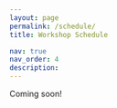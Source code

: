 ```yaml
---
layout: page
permalink: /schedule/
title: Workshop Schedule

nav: true
nav_order: 4
description: 
---
```


Coming soon!
